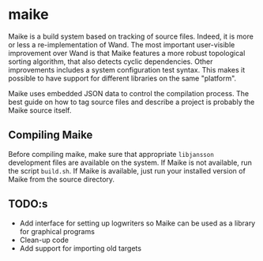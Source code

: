 # maike

Maike is a build system based on tracking of source files. Indeed, it is more or less a re-implementation of Wand. The most important user-visible improvement over Wand is that Maike features a more robust topological sorting algorithm, that also detects cyclic dependencies. Other improvements includes a system configuration test syntax. This makes it possible to have support for different libraries on the same "platform".

Maike uses embedded JSON data to control the compilation process. The best guide on how to tag source files and describe a project is probably the Maike source itself.

## Compiling Maike

Before compiling maike, make sure that appropriate `libjansson` development files are available on the system. If Maike is not available, run the script `build.sh`. If Maike is available, just run your installed version of Maike from the source directory.


## TODO:s

 * Add interface for setting up logwriters so Maike can be used as a library for graphical programs
 * Clean-up code
 * Add support for importing old targets
